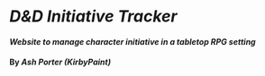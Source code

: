 # _D&D Initiative Tracker_

#### _Website to manage character initiative in a tabletop RPG setting_

#### By _**Ash Porter (KirbyPaint)**_
